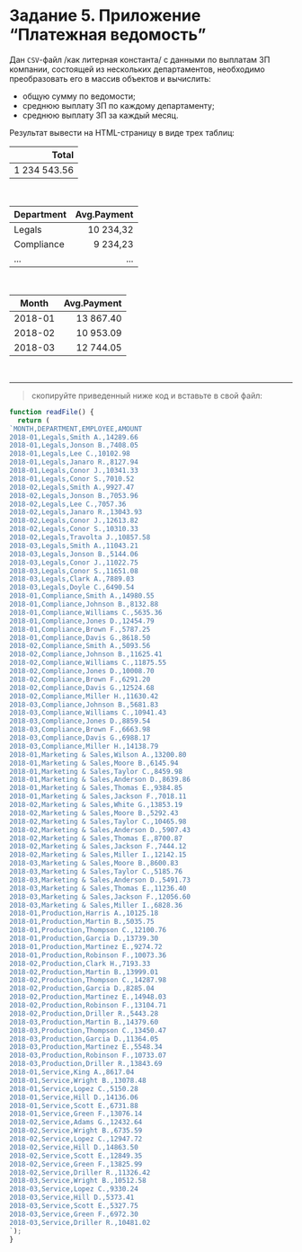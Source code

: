 # Задание 5. Приложение “Платежная ведомость”

Дан `CSV`-файл /как литерная константа/ с данными по выплатам ЗП компании, состоящей из нескольких департаментов, необходимо преобразовать его в массив объектов и вычислить: 
 - общую сумму по ведомости;
 - среднюю выплату ЗП по каждому департаменту;
 - среднюю выплату ЗП за каждый месяц.

Результат вывести на HTML-страницу в виде трех таблиц:


| Total |
|-------:|
| 1 234 543.56 |

<br/>

| Department | Avg.Payment |
|------------|--------:|
| Legals | 10 234,32 |
| Compliance | 9 234,23 |
| ... | ... |

<br/>

| Month | Avg.Payment |
|------------|--------:|
| 2018-01 | 13 867.40 |
| 2018-02 | 10 953.09 |
| 2018-03 | 12 744.05 |

<br/>

-------
> скопируйте приведенный ниже код и вставьте в свой файл:

```javascript
function readFile() {
  return (
`MONTH,DEPARTMENT,EMPLOYEE,AMOUNT
2018-01,Legals,Smith A.,14289.66
2018-01,Legals,Jonson B.,7408.05
2018-01,Legals,Lee C.,10102.98
2018-01,Legals,Janaro R.,8127.94
2018-01,Legals,Conor J.,10341.33
2018-01,Legals,Conor S.,7010.52
2018-02,Legals,Smith A.,9927.47
2018-02,Legals,Jonson B.,7053.96
2018-02,Legals,Lee C.,7057.36
2018-02,Legals,Janaro R.,13043.93
2018-02,Legals,Conor J.,12613.82
2018-02,Legals,Conor S.,10310.33
2018-02,Legals,Travolta J.,10857.58
2018-03,Legals,Smith A.,11043.21
2018-03,Legals,Jonson B.,5144.06
2018-03,Legals,Conor J.,11022.75
2018-03,Legals,Conor S.,11651.08
2018-03,Legals,Clark A.,7889.03
2018-03,Legals,Doyle C.,6490.54
2018-01,Compliance,Smith A.,14980.55
2018-01,Compliance,Johnson B.,8132.88
2018-01,Compliance,Williams C.,5635.36
2018-01,Compliance,Jones D.,12454.79
2018-01,Compliance,Brown F.,5787.25
2018-01,Compliance,Davis G.,8618.50
2018-02,Compliance,Smith A.,5093.56
2018-02,Compliance,Johnson B.,11625.41
2018-02,Compliance,Williams C.,11875.55
2018-02,Compliance,Jones D.,10008.70
2018-02,Compliance,Brown F.,6291.20
2018-02,Compliance,Davis G.,12524.68
2018-02,Compliance,Miller H.,11630.42
2018-03,Compliance,Johnson B.,5681.83
2018-03,Compliance,Williams C.,10941.43
2018-03,Compliance,Jones D.,8859.54
2018-03,Compliance,Brown F.,6663.98
2018-03,Compliance,Davis G.,6988.17
2018-03,Compliance,Miller H.,14138.79
2018-01,Marketing & Sales,Wilson A.,13200.80
2018-01,Marketing & Sales,Moore B.,6145.94
2018-01,Marketing & Sales,Taylor C.,8459.98
2018-01,Marketing & Sales,Anderson D.,8639.86
2018-01,Marketing & Sales,Thomas E.,9384.85
2018-01,Marketing & Sales,Jackson F.,7018.11
2018-02,Marketing & Sales,White G.,13853.19
2018-02,Marketing & Sales,Moore B.,5292.43
2018-02,Marketing & Sales,Taylor C.,10465.98
2018-02,Marketing & Sales,Anderson D.,5907.43
2018-02,Marketing & Sales,Thomas E.,8700.87
2018-02,Marketing & Sales,Jackson F.,7444.12
2018-02,Marketing & Sales,Miller I.,12142.15
2018-03,Marketing & Sales,Moore B.,8600.83
2018-03,Marketing & Sales,Taylor C.,5185.76
2018-03,Marketing & Sales,Anderson D.,5491.73
2018-03,Marketing & Sales,Thomas E.,11236.40
2018-03,Marketing & Sales,Jackson F.,12056.60
2018-03,Marketing & Sales,Miller I.,6828.36
2018-01,Production,Harris A.,10125.18
2018-01,Production,Martin B.,5035.75
2018-01,Production,Thompson C.,12100.76
2018-01,Production,Garcia D.,13739.30
2018-01,Production,Martinez E.,9274.72
2018-01,Production,Robinson F.,10073.36
2018-02,Production,Clark H.,7193.33
2018-02,Production,Martin B.,13999.01
2018-02,Production,Thompson C.,14287.98
2018-02,Production,Garcia D.,8285.04
2018-02,Production,Martinez E.,14948.03
2018-02,Production,Robinson F.,13104.71
2018-02,Production,Driller R.,5443.28
2018-03,Production,Martin B.,14379.60
2018-03,Production,Thompson C.,13450.47
2018-03,Production,Garcia D.,11364.05
2018-03,Production,Martinez E.,5548.34
2018-03,Production,Robinson F.,10733.07
2018-03,Production,Driller R.,13843.69
2018-01,Service,King A.,8617.04
2018-01,Service,Wright B.,13078.48
2018-01,Service,Lopez C.,5150.28
2018-01,Service,Hill D.,14136.06
2018-01,Service,Scott E.,6731.88
2018-01,Service,Green F.,13076.14
2018-02,Service,Adams G.,12432.64
2018-02,Service,Wright B.,6735.59
2018-02,Service,Lopez C.,12947.72
2018-02,Service,Hill D.,14863.50
2018-02,Service,Scott E.,12849.35
2018-02,Service,Green F.,13825.99
2018-02,Service,Driller R.,11326.42
2018-03,Service,Wright B.,10512.58
2018-03,Service,Lopez C.,9330.24
2018-03,Service,Hill D.,5373.41
2018-03,Service,Scott E.,5327.75
2018-03,Service,Green F.,6972.30
2018-03,Service,Driller R.,10481.02
`);
}
```